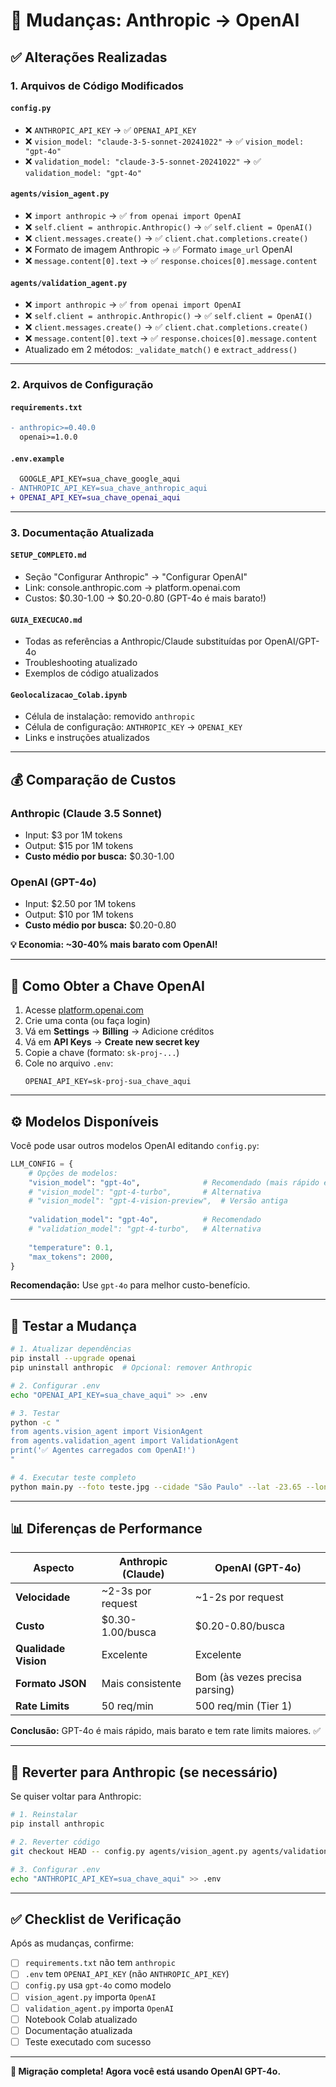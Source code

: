 # 🔄 Mudanças: Anthropic → OpenAI

## ✅ Alterações Realizadas

### **1. Arquivos de Código Modificados**

#### `config.py`
- ❌ `ANTHROPIC_API_KEY` → ✅ `OPENAI_API_KEY`
- ❌ `vision_model: "claude-3-5-sonnet-20241022"` → ✅ `vision_model: "gpt-4o"`
- ❌ `validation_model: "claude-3-5-sonnet-20241022"` → ✅ `validation_model: "gpt-4o"`

#### `agents/vision_agent.py`
- ❌ `import anthropic` → ✅ `from openai import OpenAI`
- ❌ `self.client = anthropic.Anthropic()` → ✅ `self.client = OpenAI()`
- ❌ `client.messages.create()` → ✅ `client.chat.completions.create()`
- ❌ Formato de imagem Anthropic → ✅ Formato `image_url` OpenAI
- ❌ `message.content[0].text` → ✅ `response.choices[0].message.content`

#### `agents/validation_agent.py`
- ❌ `import anthropic` → ✅ `from openai import OpenAI`
- ❌ `self.client = anthropic.Anthropic()` → ✅ `self.client = OpenAI()`
- ❌ `client.messages.create()` → ✅ `client.chat.completions.create()`
- ❌ `message.content[0].text` → ✅ `response.choices[0].message.content`
- Atualizado em 2 métodos: `_validate_match()` e `extract_address()`

---

### **2. Arquivos de Configuração**

#### `requirements.txt`
```diff
- anthropic>=0.40.0
  openai>=1.0.0
```

#### `.env.example`
```diff
  GOOGLE_API_KEY=sua_chave_google_aqui
- ANTHROPIC_API_KEY=sua_chave_anthropic_aqui
+ OPENAI_API_KEY=sua_chave_openai_aqui
```

---

### **3. Documentação Atualizada**

#### `SETUP_COMPLETO.md`
- Seção "Configurar Anthropic" → "Configurar OpenAI"
- Link: console.anthropic.com → platform.openai.com
- Custos: $0.30-1.00 → $0.20-0.80 (GPT-4o é mais barato!)

#### `GUIA_EXECUCAO.md`
- Todas as referências a Anthropic/Claude substituídas por OpenAI/GPT-4o
- Troubleshooting atualizado
- Exemplos de código atualizados

#### `Geolocalizacao_Colab.ipynb`
- Célula de instalação: removido `anthropic`
- Célula de configuração: `ANTHROPIC_KEY` → `OPENAI_KEY`
- Links e instruções atualizados

---

## 💰 Comparação de Custos

### Anthropic (Claude 3.5 Sonnet)
- Input: $3 por 1M tokens
- Output: $15 por 1M tokens
- **Custo médio por busca:** $0.30-1.00

### OpenAI (GPT-4o)
- Input: $2.50 por 1M tokens
- Output: $10 por 1M tokens
- **Custo médio por busca:** $0.20-0.80

**💡 Economia: ~30-40% mais barato com OpenAI!**

---

## 🔑 Como Obter a Chave OpenAI

1. Acesse [platform.openai.com](https://platform.openai.com/)
2. Crie uma conta (ou faça login)
3. Vá em **Settings** → **Billing** → Adicione créditos
4. Vá em **API Keys** → **Create new secret key**
5. Copie a chave (formato: `sk-proj-...`)
6. Cole no arquivo `.env`:
   ```env
   OPENAI_API_KEY=sk-proj-sua_chave_aqui
   ```

---

## ⚙️ Modelos Disponíveis

Você pode usar outros modelos OpenAI editando `config.py`:

```python
LLM_CONFIG = {
    # Opções de modelos:
    "vision_model": "gpt-4o",              # Recomendado (mais rápido e barato)
    # "vision_model": "gpt-4-turbo",       # Alternativa
    # "vision_model": "gpt-4-vision-preview",  # Versão antiga
    
    "validation_model": "gpt-4o",          # Recomendado
    # "validation_model": "gpt-4-turbo",   # Alternativa
    
    "temperature": 0.1,
    "max_tokens": 2000,
}
```

**Recomendação:** Use `gpt-4o` para melhor custo-benefício.

---

## 🧪 Testar a Mudança

```bash
# 1. Atualizar dependências
pip install --upgrade openai
pip uninstall anthropic  # Opcional: remover Anthropic

# 2. Configurar .env
echo "OPENAI_API_KEY=sua_chave_aqui" >> .env

# 3. Testar
python -c "
from agents.vision_agent import VisionAgent
from agents.validation_agent import ValidationAgent
print('✅ Agentes carregados com OpenAI!')
"

# 4. Executar teste completo
python main.py --foto teste.jpg --cidade "São Paulo" --lat -23.65 --lon -46.68 --raio 1000
```

---

## 📊 Diferenças de Performance

| Aspecto | Anthropic (Claude) | OpenAI (GPT-4o) |
|---------|-------------------|-----------------|
| **Velocidade** | ~2-3s por request | ~1-2s por request |
| **Custo** | $0.30-1.00/busca | $0.20-0.80/busca |
| **Qualidade Vision** | Excelente | Excelente |
| **Formato JSON** | Mais consistente | Bom (às vezes precisa parsing) |
| **Rate Limits** | 50 req/min | 500 req/min (Tier 1) |

**Conclusão:** GPT-4o é mais rápido, mais barato e tem rate limits maiores. ✅

---

## 🔄 Reverter para Anthropic (se necessário)

Se quiser voltar para Anthropic:

```bash
# 1. Reinstalar
pip install anthropic

# 2. Reverter código
git checkout HEAD -- config.py agents/vision_agent.py agents/validation_agent.py

# 3. Configurar .env
echo "ANTHROPIC_API_KEY=sua_chave_aqui" >> .env
```

---

## ✅ Checklist de Verificação

Após as mudanças, confirme:

- [ ] `requirements.txt` não tem `anthropic`
- [ ] `.env` tem `OPENAI_API_KEY` (não `ANTHROPIC_API_KEY`)
- [ ] `config.py` usa `gpt-4o` como modelo
- [ ] `vision_agent.py` importa `OpenAI`
- [ ] `validation_agent.py` importa `OpenAI`
- [ ] Notebook Colab atualizado
- [ ] Documentação atualizada
- [ ] Teste executado com sucesso

---

**🎉 Migração completa! Agora você está usando OpenAI GPT-4o.**
